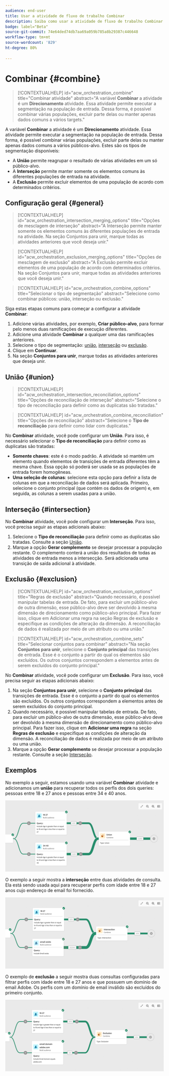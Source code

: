 ```yaml
---
audience: end-user
title: Usar a atividade de fluxo de trabalho Combinar
description: Saiba como usar a atividade de fluxo de trabalho Combinar
badge: label="Beta"
source-git-commit: 74e64ded74db7aa69a059b785a8b29387c446648
workflow-type: tm+mt
source-wordcount: '829'
ht-degree: 80%

---
```



# Combinar {#combine}

>[!CONTEXTUALHELP]
>id="acw_orchestration_combine"
>title="Combinar atividade"
>abstract="A variável **Combinar** a atividade é um **Direcionamento** atividade. Essa atividade permite executar a segmentação na população de entrada. Dessa forma, é possível combinar várias populações, excluir parte delas ou manter apenas dados comuns a vários targets."


A variável **Combinar** a atividade é um **Direcionamento** atividade. Essa atividade permite executar a segmentação na população de entrada. Dessa forma, é possível combinar várias populações, excluir parte delas ou manter apenas dados comuns a vários públicos-alvo. Estes são os tipos de segmentação disponíveis:

<!--
The **Combine** activity can be placed after any other activity, but not at the beginning of the workflow. Any activity can be placed after the **Combine**.
-->

* A **União** permite reagrupar o resultado de várias atividades em um só público-alvo.
* A **Interseção** permite manter somente os elementos comuns às diferentes populações de entrada na atividade.
* A **Exclusão** permite excluir elementos de uma população de acordo com determinados critérios.

## Configuração geral {#general}

>[!CONTEXTUALHELP]
>id="acw_orchestration_intersection_merging_options"
>title="Opções de mesclagem de interseção"
>abstract="A Interseção permite manter somente os elementos comuns às diferentes populações de entrada na atividade. Na seção Conjuntos para unir, marque todas as atividades anteriores que você deseja unir."

>[!CONTEXTUALHELP]
>id="acw_orchestration_exclusion_merging_options"
>title="Opções de mesclagem de exclusão"
>abstract="A Exclusão permite excluir elementos de uma população de acordo com determinados critérios. Na seção Conjuntos para unir, marque todas as atividades anteriores que você deseja unir."

>[!CONTEXTUALHELP]
>id="acw_orchestration_combine_options"
>title="Selecionar o tipo de segmentação"
>abstract="Selecione como combinar públicos: união, interseção ou exclusão."

Siga estas etapas comuns para começar a configurar a atividade **Combinar**:

1. Adicione várias atividades, por exemplo, **Criar público-alvo**, para formar pelo menos duas ramificações de execução diferentes.
1. Adicione uma atividade **Combinar** a qualquer uma das ramificações anteriores.
1. Selecione o tipo de segmentação: [união](#union), [interseção](#intersection) ou [exclusão](#exclusion).
1. Clique em **Continuar**.
1. Na seção **Conjuntos para unir**, marque todas as atividades anteriores que deseja unir.

## União {#union}

>[!CONTEXTUALHELP]
>id="acw_orchestration_intersection_reconciliation_options"
>title="Opções de reconciliação de interseção"
>abstract="Selecione o tipo de reconciliação para definir como as duplicatas são tratadas."

>[!CONTEXTUALHELP]
>id="acw_orchestration_combine_reconciliation"
>title="Opções de reconciliação"
>abstract="Selecione o **Tipo de reconciliação** para definir como lidar com duplicatas."

No **Combinar** atividade, você pode configurar um **União**. Para isso, é necessário selecionar o **Tipo de reconciliação** para definir como as duplicatas são tratadas:

* **Somente chaves**: este é o modo padrão. A atividade só mantém um elemento quando elementos de transições de entrada diferentes têm a mesma chave. Essa opção só poderá ser usada se as populações de entrada forem homogêneas.
* **Uma seleção de colunas**: selecione esta opção para definir a lista de colunas em que a reconciliação de dados será aplicada. Primeiro, selecione o conjunto principal (que contém os dados de origem) e, em seguida, as colunas a serem usadas para a união.

## Interseção {#intersection}

No **Combinar** atividade, você pode configurar um **Interseção**. Para isso, você precisa seguir as etapas adicionais abaixo:

1. Selecione o **Tipo de reconciliação** para definir como as duplicatas são tratadas. Consulte a seção [União](#union).
1. Marque a opção **Gerar complemento** se desejar processar a população restante. O complemento conterá a união dos resultados de todas as atividades de entrada menos a intersecção. Será adicionada uma transição de saída adicional à atividade.

## Exclusão {#exclusion}

>[!CONTEXTUALHELP]
>id="acw_orchestration_exclusion_options"
>title="Regras de  exclusão"
>abstract="Quando necessário, é possível manipular tabelas de entrada. De fato, para excluir um público-alvo de outra dimensão, esse público-alvo deve ser devolvido à mesma dimensão de direcionamento como público-alvo principal. Para fazer isso, clique em Adicionar uma regra na seção Regras de exclusão e especifique as condições de alteração da dimensão. A reconciliação de dados é realizada por meio de um atributo ou uma união."

>[!CONTEXTUALHELP]
>id="acw_orchestration_combine_sets"
>title="Selecionar conjuntos para combinar"
>abstract="Na seção **Conjuntos para unir**, selecione o **Conjunto principal** das transições de entrada. Esse é o conjunto a partir do qual os elementos são excluídos. Os outros conjuntos correspondem a elementos antes de serem excluídos do conjunto principal."


No **Combinar** atividade, você pode configurar um **Exclusão**. Para isso, você precisa seguir as etapas adicionais abaixo:

1. Na seção **Conjuntos para unir**, selecione o **Conjunto principal** das transições de entrada. Esse é o conjunto a partir do qual os elementos são excluídos. Os outros conjuntos correspondem a elementos antes de serem excluídos do conjunto principal.
1. Quando necessário, é possível manipular tabelas de entrada. De fato, para excluir um público-alvo de outra dimensão, esse público-alvo deve ser devolvido à mesma dimensão de direcionamento como público-alvo principal. Para fazer isso, clique em **Adicionar uma regra** na seção **Regras de exclusão** e especifique as condições de alteração da dimensão. A reconciliação de dados é realizada por meio de um atributo ou uma união.
1. Marque a opção **Gerar complemento** se desejar processar a população restante. Consulte a seção [Interseção](#intersection).

## Exemplos

No exemplo a seguir, estamos usando uma variável **Combinar** atividade e adicionamos um **união** para recuperar todos os perfis dos dois queries: pessoas entre 18 e 27 anos e pessoas entre 34 e 40 anos.

![](../assets/workflow-union-example.png)

O exemplo a seguir mostra a **interseção** entre duas atividades de consulta. Ela está sendo usada aqui para recuperar perfis com idade entre 18 e 27 anos cujo endereço de email foi fornecido.

![](../assets/workflow-intersection-example.png)

O exemplo de **exclusão** a seguir mostra duas consultas configuradas para filtrar perfis com idade entre 18 e 27 anos e que possuem um domínio de email Adobe. Os perfis com um domínio de email inválido são excluídos do primeiro conjunto.

![](../assets/workflow-exclusion-example.png)


